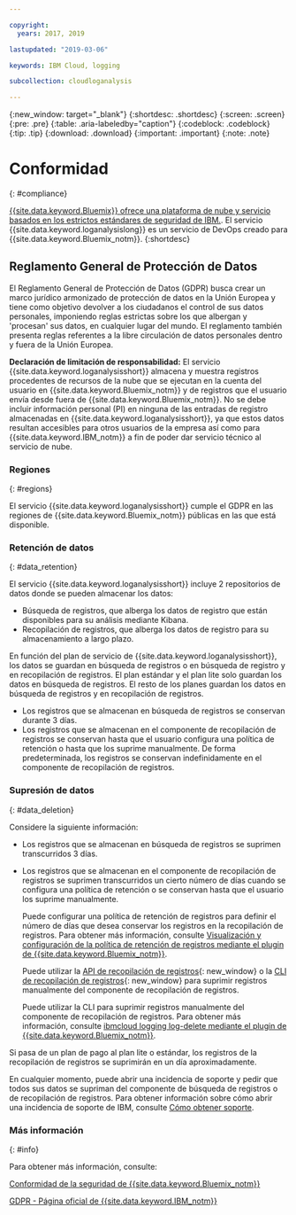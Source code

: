 ```yaml
---

copyright:
  years: 2017, 2019

lastupdated: "2019-03-06"

keywords: IBM Cloud, logging

subcollection: cloudloganalysis

---
```


{:new_window: target="_blank"}
{:shortdesc: .shortdesc}
{:screen: .screen}
{:pre: .pre}
{:table: .aria-labeledby="caption"}
{:codeblock: .codeblock}
{:tip: .tip}
{:download: .download}
{:important: .important}
{:note: .note}


# Conformidad
{: #compliance}

[{{site.data.keyword.Bluemix}} ofrece una plataforma de nube y servicio basados en los estrictos estándares de seguridad de IBM.](/docs/security/compliance.html#compliance). El servicio {{site.data.keyword.loganalysislong}} es un servicio de DevOps creado para {{site.data.keyword.Bluemix_notm}}. 
{:shortdesc}


## Reglamento General de Protección de Datos

El Reglamento General de Protección de Datos (GDPR) busca crear un marco jurídico armonizado de protección de datos en la Unión Europea y tiene como objetivo devolver a los ciudadanos el control de sus datos personales, imponiendo reglas estrictas sobre los que albergan y 'procesan' sus datos, en cualquier lugar del mundo. El reglamento también presenta reglas referentes a la libre circulación de datos personales dentro y fuera de la Unión Europea. 

**Declaración de limitación de responsabilidad:** El servicio {{site.data.keyword.loganalysisshort}} almacena y muestra registros procedentes de recursos de la nube que se ejecutan en la cuenta del usuario en {{site.data.keyword.Bluemix_notm}} y de registros que el usuario envía desde fuera de {{site.data.keyword.Bluemix_notm}}. No se debe incluir información personal (PI) en ninguna de las entradas de registro almacenadas en {{site.data.keyword.loganalysisshort}}, ya que estos datos resultan accesibles para otros usuarios de la empresa así como para {{site.data.keyword.IBM_notm}} a fin de poder dar servicio técnico al servicio de nube.

### Regiones
{: #regions}

El servicio {{site.data.keyword.loganalysisshort}} cumple el GDPR en las regiones de {{site.data.keyword.Bluemix_notm}} públicas en las que está disponible.


### Retención de datos
{: #data_retention}

El servicio {{site.data.keyword.loganalysisshort}} incluye 2 repositorios de datos donde se pueden almacenar los datos: 

* Búsqueda de registros, que alberga los datos de registro que están disponibles para su análisis mediante Kibana.
* Recopilación de registros, que alberga los datos de registro para su almacenamiento a largo plazo.

En función del plan de servicio de {{site.data.keyword.loganalysisshort}}, los datos se guardan en búsqueda de registros o en búsqueda de registro y en recopilación de registros. El plan estándar y el plan lite solo guardan los datos en búsqueda de registros. El resto de los planes guardan los datos en búsqueda de registros y en recopilación de registros.

* Los registros que se almacenan en búsqueda de registros se conservan durante 3 días.
* Los registros que se almacenan en el componente de recopilación de registros se conservan hasta que el usuario configura una política de retención o hasta que los suprime manualmente. De forma predeterminada, los registros se conservan indefinidamente en el componente de recopilación de registros.



### Supresión de datos
{: #data_deletion}

Considere la siguiente información:

* Los registros que se almacenan en búsqueda de registros se suprimen transcurridos 3 días.

* Los registros que se almacenan en el componente de recopilación de registros se suprimen transcurridos un cierto número de días cuando se configura una política de retención o se conservan hasta que el usuario los suprime manualmente. 

    Puede configurar una política de retención de registros para definir el número de días que desea conservar los registros en la recopilación de registros. Para obtener más información, consulte [Visualización y configuración de la política de retención de registros mediante el plugin de {{site.data.keyword.Bluemix_notm}}](/docs/services/CloudLogAnalysis/how-to/manage-logs/configuring_retention_policy_cloud.html#configuring_retention_policy).

    Puede utilizar la [API de recopilación de registros](https://console.bluemix.net/apidocs/948-ibm-cloud-log-collection-api?&language=node&env_id=ibm%3Ayp%3Aus-south#introduction){: new_window} o la [CLI de recopilación de registros](/docs/services/CloudLogAnalysis/reference/log_analysis_cli_cloud.html#log_analysis_cli){: new_window} para suprimir registros manualmente del componente de recopilación de registros. 

    Puede utilizar la CLI para suprimir registros manualmente del componente de recopilación de registros. Para obtener más información, consulte [ibmcloud logging log-delete mediante el plugin de {{site.data.keyword.Bluemix_notm}}](/docs/services/CloudLogAnalysis/how-to/manage-logs/deleting_logs_cloud.html#deleting_logs).


Si pasa de un plan de pago al plan lite o estándar, los registros de la recopilación de registros se suprimirán en un día aproximadamente.

En cualquier momento, puede abrir una incidencia de soporte y pedir que todos sus datos se supriman del componente de búsqueda de registros o de recopilación de registros. Para obtener información sobre cómo abrir una incidencia de soporte de IBM, consulte [Cómo obtener soporte](/docs/get-support/howtogetsupport.html#getting-customer-support).



### Más información
{: #info}

Para obtener más información, consulte:

[Conformidad de la seguridad de {{site.data.keyword.Bluemix_notm}}](/docs/security/compliance.html#compliance)

[GDPR - Página oficial de {{site.data.keyword.IBM_notm}}](https://www.ibm.com/data-responsibility/gdpr/)



